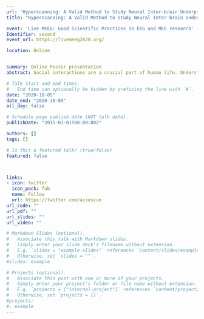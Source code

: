 ```yaml
---
url: 'Hyperscanning: A Valid Method to Study Neural Inter-brain Underpinnings of Social Interaction2'
title: "Hyperscanning: A Valid Method to Study Neural Inter-brain Underpinnings of Social Interaction"

event: 'Live MEEG: Good Scientific Practices in EEG and MEG research'
Identifier: second
event_url: https://livemeeg2020.org/

location: Online


summary: Online Poster presentation
abstract: Social interactions are a crucial part of human life. Understanding the neural underpinnings of social interactions is a challenging task that the hyperscanning method has been trying to tackle over the last two decades. Here, we review the existing literature and evaluate the current state of the hyperscanning method. We review the type of methods (fMRI, M/EEG, and fNIRS) that are used to measure brain activity from more than one participant simultaneously and weigh their pros and cons for hyperscanning. Further, we discuss different types of analyses that are used to estimate brain networks and synchronization. Lastly, we present results of hyperscanning studies in the context of different cognitive functions and their relations to social interactions. All in all, we aim to comprehensively present methods, analyses, and results from the last 20 years of hyperscanning research.  

# Talk start and end times.
#   End time can optionally be hidden by prefixing the line with `#`.
date: "2020-10-05"
date_end: "2020-10-09"
all_day: false

# Schedule page publish date (NOT talk date).
publishDate: "2015-01-01T00:00:00Z"

authors: []
tags: []

# Is this a featured talk? (true/false)
featured: false



links:
- icon: twitter
  icon_pack: fab
  name: Follow
  url: https://twitter.com/aczeszum
url_code: ""
url_pdf: ""
url_slides: ""
url_video: ""

# Markdown Slides (optional).
#   Associate this talk with Markdown slides.
#   Simply enter your slide deck's filename without extension.
#   E.g. `slides = "example-slides"` references `content/slides/example-slides.md`.
#   Otherwise, set `slides = ""`.
#slides: example

# Projects (optional).
#   Associate this post with one or more of your projects.
#   Simply enter your project's folder or file name without extension.
#   E.g. `projects = ["internal-project"]` references `content/project/deep-learning/index.md`.
#   Otherwise, set `projects = []`.
#projects:
#- example
---
```


